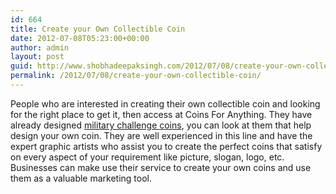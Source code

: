 ```yaml
---
id: 664
title: Create your Own Collectible Coin
date: 2012-07-08T05:23:00+00:00
author: admin
layout: post
guid: http://www.shobhadeepaksingh.com/2012/07/08/create-your-own-collectible-coin/
permalink: /2012/07/08/create-your-own-collectible-coin/
---
```

People who are interested in creating their own collectible coin and looking for the right place to get it, then access at Coins For Anything. They have already designed [military challenge coins](http://www.coinsforanything.com/), you can look at them that help design your own coin. They are well experienced in this line and have the expert graphic artists who assist you to create the perfect coins that satisfy on every aspect of your requirement like picture, slogan, logo, etc. Businesses can make use their service to create your own coins and use them as a valuable marketing tool.